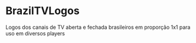 # BrazilTVLogos
Logos dos canais de TV aberta e fechada brasileiros em proporção 1x1 para uso em diversos players
